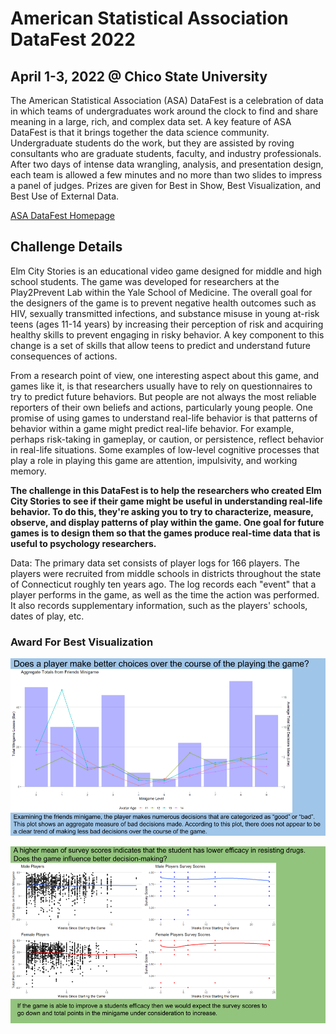# American Statistical Association DataFest 2022
## April 1-3, 2022 @ Chico State University

The American Statistical Association (ASA) DataFest is a celebration of data in which teams of undergraduates work around the clock to find and share meaning in a large, rich, and complex data set. A key feature of ASA DataFest is that it brings together the data science community. Undergraduate students do the work, but they are assisted by roving consultants who are graduate students, faculty, and industry professionals. After two days of intense data wrangling, analysis, and presentation design, each team is allowed a few minutes and no more than two slides to impress a panel of judges. Prizes are given for Best in Show, Best Visualization, and Best Use of External Data.

[ASA DataFest Homepage](https://ww2.amstat.org/education/datafest/index.cfm)

## Challenge Details

Elm City Stories is an educational video game designed for middle and high school students. The game was developed for researchers at the Play2Prevent Lab within the Yale School of Medicine. The overall goal for the designers of the game is to prevent negative health outcomes such as HIV, sexually transmitted infections, and substance misuse in young at-risk teens (ages 11-14 years) by increasing their perception of risk and acquiring healthy skills to prevent engaging in risky behavior. A key component to this change is a set of skills that allow teens to predict and understand future consequences of actions.

From a research point of view, one interesting aspect about this game, and games like it, is that researchers usually have to rely on questionnaires to try to predict future behaviors. But people are not always the most reliable reporters of their own beliefs and actions, particularly young people. One promise of using games to understand real-life behavior is that patterns of behavior within a game might predict real-life behavior. For example, perhaps risk-taking in gameplay, or caution, or persistence, reflect behavior in real-life situations. Some examples of low-level cognitive processes that play a role in playing this game are attention, impulsivity, and working memory.

**The challenge in this DataFest is to help the researchers who created Elm City Stories to see if their game might be useful in understanding real-life behavior. To do this, they're asking you to try to characterize, measure, observe, and display patterns of play within the game. One goal for future games is to design them so that the games produce real-time data that is useful to psychology researchers.**

Data: The primary data set consists of player logs for 166 players. The players were recruited from middle schools in districts throughout the state of Connecticut roughly ten years ago. The log records each "event" that a player performs in the game, as well as the time the action was performed. It also records supplementary information, such as the players' schools, dates of play, etc.  

### Award For Best Visualization

![fit](https://github.com/jshifman/DataFest-22/blob/main/DataFest-22-slide1.png?raw=true)


![fi](https://github.com/jshifman/DataFest-22/blob/main/DataFest-22-slide2.png?raw=true)
